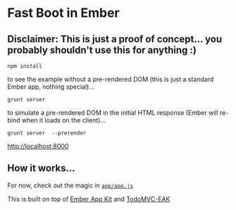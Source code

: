 # Fast Boot in Ember

## Disclaimer: This is just a proof of concept... you probably shouldn't use this for anything :)

```
npm install
```

to see the example without a pre-rendered DOM (this is just a standard Ember app, nothing special)...
```
grunt server
```

to simulate a pre-rendered DOM in the initial HTML response (Ember will re-bind when it loads on the client)...
```
grunt server  --prerender
```

[http://localhost:8000](http://localhost:8000)

## How it works...

For now, check out the magic in [`app/app.js`](https://github.com/eoneill/ember-rerender/blob/master/app/app.js)

This is built on top of [Ember App Kit](http://iamstef.net/ember-app-kit/) and [TodoMVC-EAK](https://github.com/neojp/TodoMVC-EAK)